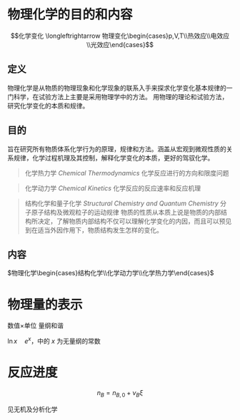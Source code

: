 # 物理化学的目的和内容
$$化学变化 \longleftrightarrow 物理变化\begin{cases}p,V,T\\热效应\\电效应\\光效应\end{cases}$$

## 定义
物理化学是从物质的物理现象和化学现象的联系入手来探求化学变化基本规律的一门科学，在试验方法上主要是采用物理学中的方法。
用物理的理论和试验方法，研究化学变化的本质和规律。

## 目的
旨在研究所有物质体系化学行为的原理，规律和方法。涵盖从宏观到微观性质的关系规律，化学过程机理及其控制，解释化学变化的本质，更好的驾驭化学。

> 化学热力学 $Chemical\ Thermodynamics$
> 化学反应进行的方向和限度问题


> 化学动力学 $Chemical\ Kinetics$
> 化学反应的反应速率和反应机理

> 结构化学和量子化学 $Structural\ Chemistry\ and\ Quantum\ Chemistry$
> 分子原子结构及微观粒子的运动规律
> 物质的性质从本质上说是物质的内部结构所决定，了解物质内部结构不仅可以理解化学变化的内因，而且可以预见到在适当外因作用下，物质结构发生怎样的变化。

## 内容
$物理化学\begin{cases}结构化学\\化学动力学\\化学热力学\end{cases}$


# 物理量的表示
数值$\times$单位
量纲和谐

$\ln {x}\quad e^x$，中的 $x$ 为无量纲的常数

# 反应进度
$$n_B=n_{B,0}+\nu_B\xi$$

见无机及分析化学

